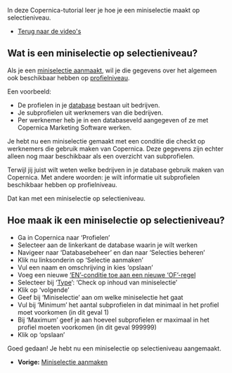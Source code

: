 In deze Copernica-tutorial leer je hoe je een miniselectie maakt op
selectieniveau.

-   [Terug naar de video's](./videos.md "Video's")

Wat is een miniselectie op selectieniveau?
------------------------------------------

Als je een [miniselectie aanmaakt](./profielen-miniselectie-aanmaken.md),
wil je die gegevens over het algemeen ook beschikbaar hebben op
[profielniveau](./versturen-aan-profielen-of-aan-subprofielen.md).

Een voorbeeld:

-   De profielen in je [database](./profielen-database-aanmaken.md)
    bestaan uit bedrijven.
-   Je subprofielen uit werknemers van die bedrijven.
-   Per werknemer heb je in een databaseveld aangegeven of ze met
    Copernica Marketing Software werken.

Je hebt nu een miniselectie gemaakt met een conditie die checkt op
werknemers die gebruik maken van Copernica. Deze gegevens zijn echter
alleen nog maar beschikbaar als een overzicht van subprofielen.

Terwijl jij juist wilt weten welke bedrijven in je database gebruik
maken van Copernica. Met andere woorden: je wilt informatie uit
subprofielen beschikbaar hebben op profielniveau.

Dat kan met een miniselectie op selectieniveau.

Hoe maak ik een miniselectie op selectieniveau?
-----------------------------------------------

-   Ga in Copernica naar ‘Profielen’
-   Selecteer aan de linkerkant de database waarin je wilt werken
-   Navigeer naar ‘Databasebeheer’ en dan naar ‘Selecties beheren’
-   Klik nu linksonderin op ‘Selectie aanmaken’
-   Vul een naam en omschrijving in kies ‘opslaan’
-   Voeg een nieuwe [‘EN’-conditie toe aan een nieuwe
    ‘OF’-regel](./selecties-met-of-en-en-regels.md)
-   Selecteer bij
    ‘[Type](./selectie-conditietypes.md)’: ‘Check op inhoud van miniselectie’
-   Klik op ‘volgende’
-   Geef bij ‘Miniselectie’ aan om welke miniselectie het gaat
-   Vul bij ‘Minimum’ het aantal subprofielen in dat minimaal in het
    profiel moet voorkomen (in dit geval 1)
-   Bij ‘Maximum’ geef je aan hoeveel subprofielen er maximaal in het
    profiel moeten voorkomen (in dit geval 999999)
-   Klik op ‘opslaan’

Goed gedaan! Je hebt nu een miniselectie op selectieniveau aangemaakt.

-   **Vorige:** [Miniselectie aanmaken](./profielen-miniselectie-aanmaken.md "Profielen: Miniselectie aanmaken")

